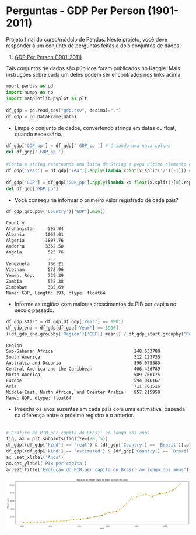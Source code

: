 # Perguntas - GDP Per Person (1901-2011)

Projeto final do curso/módulo de Pandas. Neste projeto, você deve responder a um conjunto de perguntas feitas a dois conjuntos de dados:

1. [GDP Per Person (1901-2011)](https://www.kaggle.com/divyansh22/gdp-per-person-19012011?select=GDP.csv)

Tais conjuntos de dados são públicos foram publicados no Kaggle. Mais instruções sobre cada um deles podem ser encontrados nos links acima.

```python
mport pandas as pd
import numpy as np
import matplotlib.pyplot as plt

df_gdp = pd.read_csv("gdp.csv", decimal=".")
df_gdp = pd.DataFrame(data)
```

- Limpe o conjunto de dados, convertendo strings em datas ou float, quando necessário.

```python
df_gdp['GDP_pp'] = df_gdp[' GDP_pp '] # Criando uma nova coluna
del df_gdp[' GDP_pp ']

#Corta a string retornando uma lsita de String e pega último elemento convertendo para inteiro
df_gdp['Year'] = df_gdp['Year'].apply(lambda x:int(x.split('/')[-1])) # Retorna apenas o último elemento da lista: Ano

df_gdp['GDP'] = df_gdp['GDP_pp'].apply(lambda x: float(x.split()[0].replace(',', '')))
del df_gdp['GDP_pp']

```

- Você conseguiria informar o primeiro valor registrado de cada país?


```python
df_gdp.groupby('Country')['GDP'].min()
```




    Country
    Afghanistan     595.04
    Albania        1062.01
    Algeria        1807.76
    Andorra        3352.50
    Angola          525.76
                    ...   
    Venezuela       766.21
    Vietnam         572.96
    Yemen, Rep.     729.39
    Zambia          532.38
    Zimbabwe        385.69
    Name: GDP, Length: 193, dtype: float64

- Informe as regiões com maiores crescimentos de PIB per capita no século passado.



```python
df_gdp_start = df_gdp[df_gdp['Year'] == 1901]
df_gdp_end = df_gdp[df_gdp['Year'] == 1996]
((df_gdp_end.groupby('Region')['GDP'].mean() / df_gdp_start.groupby('Region')['GDP'].mean() -1) * 100).sort_values()
```




    Region
    Sub-Saharan Africa                               248.633780
    South America                                    312.123735
    Australia and Oceania                            396.075383
    Central America and the Caribbean                406.426789
    North America                                    589.760175
    Europe                                           594.046167
    Asia                                             711.761516
    Middle East, North Africa, and Greater Arabia    857.215950
    Name: GDP, dtype: float64

- Preecha os anos ausentes em cada país com uma estimativa, baseada na diferença entre o próximo registro e o anterior.


```python

# Gráfico do PIB per capita do Brasil ao longo dos anos
fig, ax = plt.subplots(figsize=(20, 5))
df_gdp[(df_gdp['kind'] == 'real') & (df_gdp['Country'] == 'Brazil')].plot(kind='scatter', y='GDP', x='Year', ax=ax, color='green') 
df_gdp[(df_gdp['kind'] == 'estimated') & (df_gdp['Country'] == 'Brazil')].plot(kind='scatter', y='GDP', x='Year', ax=ax, color='orange')
ax .set_xlabel('Anos')
ax.set_ylabel('PIB per capita')
ax.set_title('Evolução do PIB per capita do Brasil ao longo dos anos')
```   
![png](assets/img.png)
```